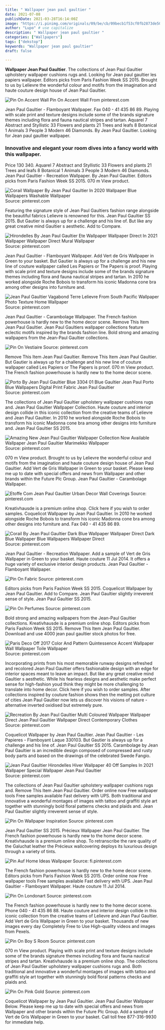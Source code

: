 ```yaml
---
title: " Wallpaper jean paul gaultier "
date: 2021-07-08
publishDate: 2021-03-28T16:14:00Z
image: "https://i.pinimg.com/originals/09/be/cb/09becb1f53cf0fb2873de504f74c09f4.jpg"
author: "Lupo" # use capitalize
description: " Wallpaper jean paul gaultier "
categories: ["Wallpapers"]
tags: ["dekstop"]
keywords: "Wallpaper jean paul gaultier"
draft: false

---
```



**Wallpaper Jean Paul Gaultier**. The collections of Jean Paul Gaultier upholstery wallpaper cushions rugs and. Looking for Jean paul gaultier les papiers wallpaper. Editors picks from Paris Fashion Week SS 2015. Brought to us by Lelievre the wonderful colour and motifs from the imagination and haute couture design house of Jean Paul Gaultier.

![Pin On Accent Wall](https://i.pinimg.com/originals/5b/98/51/5b9851073f96ff87dc489d6be46c3f92.jpg "Pin On Accent Wall")
Pin On Accent Wall From pinterest.com


Jean Paul Gaultier - Flamboyant Wallpaper. Fax 040 - 41 435 86 89. Playing with scale print and texture designs include some of the brands signature themes including flora and fauna nautical stripes and tartan. Aquarel 7 Abstract and Styllistic 33 Flowers and plants 21 Trees and leafs 8 Botanical 1 Animals 3 People 3 Modern 46 Diamonds. By Jean Paul Gaultier. Looking for Jean paul gaultier wallpaper.

### Innovative and elegant your room dives into a fancy world with this wallpaper.

Price 130 340. Aquarel 7 Abstract and Styllistic 33 Flowers and plants 21 Trees and leafs 8 Botanical 1 Animals 3 People 3 Modern 46 Diamonds. Jean Paul Gaultier - Recreation Wallpaper. By Jean Paul Gaultier. Editors picks from Paris Fashion Week SS 2015. 070 m View product.


![Corail Wallpaper By Jean Paul Gaultier In 2020 Wallpaper Blue Wallpapers Washable Wallpaper](https://i.pinimg.com/474x/8c/f3/0c/8cf30c6eaf66042d7be338836adcaa3e.jpg "Corail Wallpaper By Jean Paul Gaultier In 2020 Wallpaper Blue Wallpapers Washable Wallpaper")
Source: pinterest.com

Featuring the signature style of Jean Paul Gaultiers fashion range alongside the beautiful fabrics Lelievre is renowned for this. Jean Paul Gaultier SS 2015. But Gautier is always up for a challenge and his line of. But like any great creative mind Gaultier s aesthetic. Add to Compare.

![Hirondelles By Jean Paul Gaultier Ete Wallpaper Wallpaper Direct In 2021 Wallpaper Wallpaper Direct Mural Wallpaper](https://i.pinimg.com/originals/d9/80/54/d980547a6a1df5a6575a5a797419d398.jpg "Hirondelles By Jean Paul Gaultier Ete Wallpaper Wallpaper Direct In 2021 Wallpaper Wallpaper Direct Mural Wallpaper")
Source: pinterest.com

Jean Paul Gaultier - Flamboyant Wallpaper. Add Vert de Gris Wallpaper in Green to your basket. But Gautier is always up for a challenge and his new line of couture wallpaper called Les Papiers or The Papers is proof. Playing with scale print and texture designs include some of the brands signature themes including flora and fauna nautical stripes and tartan. In 2010 he worked alongside Roche Bobois to transform his iconic Madonna cone bra among other designs into furniture and.

![Jean Paul Gaultier Vagabond Terre Lelievre From South Pacific Wallpaper Photo Texture Home Wallpaper](https://i.pinimg.com/originals/2f/77/d3/2f77d3182cb30c4aaec725ed2a2c8ac4.jpg "Jean Paul Gaultier Vagabond Terre Lelievre From South Pacific Wallpaper Photo Texture Home Wallpaper")
Source: pinterest.com

Jean Paul Gaultier - Carambolage Wallpaper. The French fashion powerhouse is hardly new to the home decor scene. Remove This Item Jean Paul Gaultier. Jean Paul Gaultiers wallpaper collections feature eclectic motifs inspired by the brands fashion line. Bold strong and amazing wallpapers from the Jean-Paul Gaultier collections.

![Pin On Vestiaire](https://i.pinimg.com/originals/51/b4/fb/51b4fbe989bb902d1e2cb907199a0efb.jpg "Pin On Vestiaire")
Source: pinterest.com

Remove This Item Jean Paul Gaultier. Remove This Item Jean Paul Gaultier. But Gautier is always up for a challenge and his new line of couture wallpaper called Les Papiers or The Papers is proof. 070 m View product. The French fashion powerhouse is hardly new to the home decor scene.

![Porto By Jean Paul Gaultier Blue 3304 01 Blue Gaultier Jean Paul Porto Blue Wallpapers Digital Print Fabric Jean Paul Gaultier](https://i.pinimg.com/736x/e3/e7/9e/e3e79e2c56c7d1d31ade06deabbfc1b7.jpg "Porto By Jean Paul Gaultier Blue 3304 01 Blue Gaultier Jean Paul Porto Blue Wallpapers Digital Print Fabric Jean Paul Gaultier")
Source: pinterest.com

The collections of Jean Paul Gaultier upholstery wallpaper cushions rugs and. Jean Paul Gaultier Wallpaper Collection. Haute couture and interior design collide in this iconic collection from the creative teams of Lelievre and Jean Paul Gaultier. In 2010 he worked alongside Roche Bobois to transform his iconic Madonna cone bra among other designs into furniture and. Jean Paul Gaultier SS 2015.

![Amazing New Jean Paul Gaultier Wallpaper Collection Now Available Wallpaper Jean Paul Gaultier Marimekko Wallpaper](https://i.pinimg.com/originals/0c/be/8d/0cbe8d766d10b42a2bd42f590ba4b7b5.jpg "Amazing New Jean Paul Gaultier Wallpaper Collection Now Available Wallpaper Jean Paul Gaultier Marimekko Wallpaper")
Source: pinterest.com

070 m View product. Brought to us by Lelievre the wonderful colour and motifs from the imagination and haute couture design house of Jean Paul Gaultier. Add Vert de Gris Wallpaper in Green to your basket. Please keep me up to date with special offers and news from Wallpaper and other brands within the Future Plc Group. Jean Paul Gaultier - Carambolage Wallpaper.

![Etoffe Com Jean Paul Gaultier Urban Decor Wall Coverings](https://i.pinimg.com/originals/fc/09/10/fc0910a89ceb042437ff57e758132041.png "Etoffe Com Jean Paul Gaultier Urban Decor Wall Coverings")
Source: pinterest.com

Kreativhausde is a premium online shop. Click here if you wish to order samples. Coquelicot Wallpaper by Jean Paul Gaultier. In 2010 he worked alongside Roche Bobois to transform his iconic Madonna cone bra among other designs into furniture and. Fax 040 - 41 435 86 89.

![Corail By Jean Paul Gaultier Dark Blue Wallpaper Wallpaper Direct Dark Blue Wallpaper Blue Wallpapers Wallpaper Direct](https://i.pinimg.com/originals/06/fa/56/06fa569bcede8795bfd2e0f88b58d44a.jpg "Corail By Jean Paul Gaultier Dark Blue Wallpaper Wallpaper Direct Dark Blue Wallpaper Blue Wallpapers Wallpaper Direct")
Source: pinterest.com

Jean Paul Gaultier - Recreation Wallpaper. Add a sample of Vert de Gris Wallpaper in Green to your basket. Haute couture 11 Jul 2014. It offers a huge variety of exclusive interior design products. Jean Paul Gaultier - Flamboyant Wallpaper.

![Pin On Fabric](https://i.pinimg.com/originals/2d/44/0f/2d440f74ff3f396892db4735ba1ba886.jpg "Pin On Fabric")
Source: pinterest.com

Editors picks from Paris Fashion Week SS 2015. Coquelicot Wallpaper by Jean Paul Gaultier. Add to Compare. Jean Paul Gaultier slightly irreverent sense of style. Jean Paul Gaultier SS 2015.

![Pin On Perfumes](https://i.pinimg.com/originals/82/26/44/82264483be8833a388660d8b4c23f2b9.jpg "Pin On Perfumes")
Source: pinterest.com

Bold strong and amazing wallpapers from the Jean-Paul Gaultier collections. Kreativhausde is a premium online shop. Editors picks from Paris Fashion Week SS 2015. Remove This Item Jean Paul Gaultier. Download and use 4000 jean paul gaultier stock photos for free.

![Paris Deco Off 2017 Color And Pattern Quintessence Accent Wallpaper Wall Wallpaper Toile Wallpaper](https://i.pinimg.com/originals/a7/bb/7a/a7bb7a9ab5e195188cd09d7f54bdfc9f.jpg "Paris Deco Off 2017 Color And Pattern Quintessence Accent Wallpaper Wall Wallpaper Toile Wallpaper")
Source: pinterest.com

Incorporating prints from his most memorable runway designs refreshed and recolored Jean Paul Gaultier offers fashionable design with an edge for interior spaces meant to leave an impact. But like any great creative mind Gaultier s aesthetic. While his fearless designs and aesthetic make perfect sense for high-fashion youd think they might be more challenging to translate into home decor. Click here if you wish to order samples. After collections inspired by couture fashion shows then the melting pot culture of cities Jean Paul Gaultier now lets us discover his visions of nature - alternative inverted oxidised but extremely pure.

![Recreation By Jean Paul Gaultier Multi Coloured Wallpaper Wallpaper Direct Jean Paul Gaultier Wallpaper Direct Contemporary Clothes](https://i.pinimg.com/originals/44/1c/10/441c101d6aaa77f011086ec6dd2da0cf.jpg "Recreation By Jean Paul Gaultier Multi Coloured Wallpaper Wallpaper Direct Jean Paul Gaultier Wallpaper Direct Contemporary Clothes")
Source: pinterest.com

Coquelicot Wallpaper by Jean Paul Gaultier. Jean Paul Gaultier - Les Papieres - Flamboyant Laque 330103. But Gautier is always up for a challenge and his line of. Jean Paul Gaultier SS 2015. Carambolage by Jean Paul Gaultier is an incredible design composed of compressed and rusty body parts and based on the drawings of the celebrated Swede Fangio.

![Jean Paul Gaultier Hirondelles Hiver Wallpaper 40 Off Samples In 2021 Wallpaper Special Wallpaper Jean Paul Gaultier](https://i.pinimg.com/originals/68/3f/63/683f6392ad3c91839b722b2b5b7461c3.jpg "Jean Paul Gaultier Hirondelles Hiver Wallpaper 40 Off Samples In 2021 Wallpaper Special Wallpaper Jean Paul Gaultier")
Source: pinterest.com

The collections of Jean Paul Gaultier upholstery wallpaper cushions rugs and. Remove This Item Jean Paul Gaultier. Order online now Free wallpaper tools Free samples available Fast delivery with UPS. Both traditional and innovative a wonderful montages of images with tattoo and graffiti style art together with stunningly bold floral patterns checks and plaids and. Jean Paul Gaultier slightly irreverent sense of style.

![Pin On Wallpaper Inspiration](https://i.pinimg.com/736x/80/a7/79/80a779764b43ed9fadc74ed179d9bcdc.jpg "Pin On Wallpaper Inspiration")
Source: pinterest.com

Jean Paul Gaultier SS 2015. Précieux Wallpaper Jean Paul Gaultier. The French fashion powerhouse is hardly new to the home decor scene. Kreativhausde is a premium online shop. To retranscribe the rare quality of the Galuchat leather the Précieux wallcovering deploys its luxurious design through a variety of tints.

![Pin Auf Home Ideas Wallpaper](https://i.pinimg.com/originals/18/aa/6f/18aa6f23fe577ea48401df585f210374.jpg "Pin Auf Home Ideas Wallpaper")
Source: fi.pinterest.com

The French fashion powerhouse is hardly new to the home decor scene. Editors picks from Paris Fashion Week SS 2015. Order online now Free wallpaper tools Free samples available Fast delivery with UPS. Jean Paul Gaultier - Flamboyant Wallpaper. Haute couture 11 Jul 2014.

![Pin On Londonart](https://i.pinimg.com/originals/89/0a/fd/890afd3b4c13d1e0c61192eeb35f029f.jpg "Pin On Londonart")
Source: pinterest.com

The French fashion powerhouse is hardly new to the home decor scene. Phone 040 - 41 435 86 88. Haute couture and interior design collide in this iconic collection from the creative teams of Lelievre and Jean Paul Gaultier. Add Vert de Gris Wallpaper in Green to your basket. Thousands of new images every day Completely Free to Use High-quality videos and images from Pexels.

![Pin On Boy S Room](https://i.pinimg.com/736x/0c/b4/1f/0cb41ffda4700051eb66653defa87baf.jpg "Pin On Boy S Room")
Source: pinterest.com

070 m View product. Playing with scale print and texture designs include some of the brands signature themes including flora and fauna nautical stripes and tartan. Kreativhausde is a premium online shop. The collections of Jean Paul Gaultier upholstery wallpaper cushions rugs and. Both traditional and innovative a wonderful montages of images with tattoo and graffiti style art together with stunningly bold floral patterns checks and plaids and.

![Pin On Pink Gold](https://i.pinimg.com/originals/09/be/cb/09becb1f53cf0fb2873de504f74c09f4.jpg "Pin On Pink Gold")
Source: pinterest.com

Coquelicot Wallpaper by Jean Paul Gaultier. Jean Paul Gaultier Wallpaper Below. Please keep me up to date with special offers and news from Wallpaper and other brands within the Future Plc Group. Add a sample of Vert de Gris Wallpaper in Green to your basket. Call toll free 877-316-9930 for immediate help.

